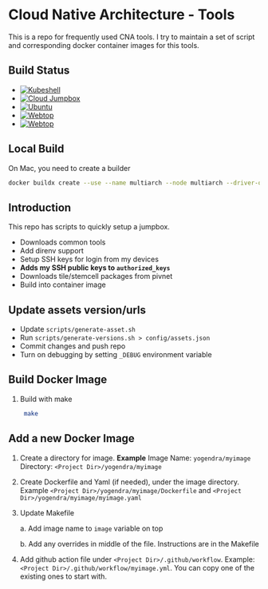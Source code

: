 # Cloud Native Architecture - Tools

This is a repo for frequently used CNA tools. I try to maintain a set of script and corresponding docker container images for this tools.

## Build Status

- [![Kubeshell](https://github.com/yogendra/cna-tools/actions/workflows/kubeshell.yml/badge.svg)](https://github.com/yogendra/cna-tools/actions/workflows/kubeshell.yml)
- [![Cloud Jumpbox](https://github.com/yogendra/cna-tools/actions/workflows/cloud-jumpbox.yml/badge.svg)](https://github.com/yogendra/cna-tools/actions/workflows/cloud-jumpbox.yml)
- [![Ubuntu](https://github.com/yogendra/cna-tools/actions/workflows/ubuntu.yml/badge.svg)](https://github.com/yogendra/cna-tools/actions/workflows/ubuntu.yml)
- [![Webtop](https://github.com/yogendra/cna-tools/actions/workflows/webtop.yml/badge.svg)](https://github.com/yogendra/cna-tools/actions/workflows/webtop.yml)
- [![Webtop](https://github.com/yogendra/cna-tools/actions/workflows/ubuntu-minimal.yml/badge.svg)](https://github.com/yogendra/cna-tools/actions/workflows/ubuntu-minimal.yml)

## Local Build

On Mac, you need to create a builder

```bash
docker buildx create --use --name multiarch --node multiarch --driver-opt network=host --bootstrap
```

## Introduction

This repo has scripts to quickly setup a jumpbox.

- Downloads common tools
- Add direnv support
- Setup SSH keys for login from my devices
- **Adds my SSH public keys to `authorized_keys`**
- Downloads tile/stemcell packages from pivnet
- Build into container image

## Update assets version/urls

- Update `scripts/generate-asset.sh`
- Run `scripts/generate-versions.sh > config/assets.json`
- Commit changes and push repo
- Turn on debugging by setting `_DEBUG` environment variable

## Build Docker Image

1. Build with make

   ```bash
    make
   ```

## Add a new Docker Image

1. Create a directory for image.
   **Example**
   Image Name: `yogendra/myimage`
   Directory: `<Project Dir>/yogendra/myimage`

2. Create Dockerfile and Yaml (if needed), under the image directory. Example `<Project Dir>/yogendra/myimage/Dockerfile` and `<Project Dir>/yogendra/myimage/myimage.yaml`

3. Update Makefile

      a. Add image name to `image` variable on top

      b. Add any overrides in middle of the file. Instructions are in the Makefile

4. Add github action file under `<Project Dir>/.github/workflow`. Example: `<Project Dir>/.github/workflow/myimage.yml`. You can copy one of the existing ones to start with.

[pivnet-profile]: https://network.pivotal.io/users/dashboard/edit-profile
[build-jumpbox]: https://github.com/yogendra/pcf-tools/actions?query=workflow%3A%22Jumpbox+Docker+Build%22
[badge-jumpbox]: https://github.com/yogendra/pcf-tools/workflows/Jumpbox%20Docker%20Build/badge.svg
